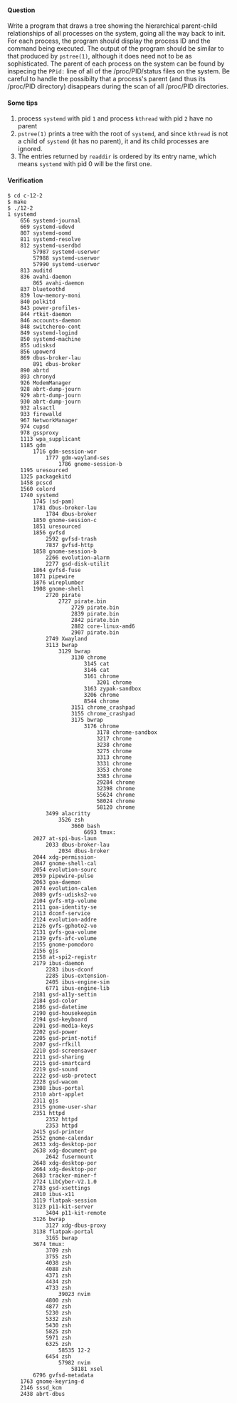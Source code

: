 #### Question

Write a program that draws a tree showing the hierarchical parent-child relationships
of all processes on the system, going all the way back to init. For each process, the 
program should display the process ID and the command being executed. The output of 
the program should be similar to that produced by `pstree(1)`, although it does need 
not to be as sophisticated. The parent of each process on the system can be found 
by inspecing the `PPid:` line of all of the /proc/PID/status files on the system. 
Be careful to handle the possibilty that a process's parent (and thus its /proc/PID
directory) disappears during the scan of all /proc/PID directories.

#### Some tips
1. process `systemd` with pid `1` and process `kthread` with pid `2` have no parent
2. `pstree(1)` prints a tree with the root of `systemd`, and since `kthread` is not
   a child of `systemd` (it has no parent), it and its child processes are ignored.
3. The entries returned by `readdir` is ordered by its entry name, which means `systemd`
   with pid 0 will be the first one.

#### Verification

```shell
$ cd c-12-2
$ make
$ ./12-2
1 systemd
	656 systemd-journal
	669 systemd-udevd
	807 systemd-oomd
	811 systemd-resolve
	812 systemd-userdbd
		57987 systemd-userwor
		57988 systemd-userwor
		57990 systemd-userwor
	813 auditd
	836 avahi-daemon
		865 avahi-daemon
	837 bluetoothd
	839 low-memory-moni
	840 polkitd
	843 power-profiles-
	844 rtkit-daemon
	846 accounts-daemon
	848 switcheroo-cont
	849 systemd-logind
	850 systemd-machine
	855 udisksd
	856 upowerd
	869 dbus-broker-lau
		891 dbus-broker
	890 abrtd
	893 chronyd
	926 ModemManager
	928 abrt-dump-journ
	929 abrt-dump-journ
	930 abrt-dump-journ
	932 alsactl
	933 firewalld
	967 NetworkManager
	974 cupsd
	978 gssproxy
	1113 wpa_supplicant
	1185 gdm
		1716 gdm-session-wor
			1777 gdm-wayland-ses
				1786 gnome-session-b
	1195 uresourced
	1325 packagekitd
	1458 pcscd
	1560 colord
	1740 systemd
		1745 (sd-pam)
		1781 dbus-broker-lau
			1784 dbus-broker
		1850 gnome-session-c
		1851 uresourced
		1856 gvfsd
			2592 gvfsd-trash
			7837 gvfsd-http
		1858 gnome-session-b
			2266 evolution-alarm
			2277 gsd-disk-utilit
		1864 gvfsd-fuse
		1871 pipewire
		1876 wireplumber
		1908 gnome-shell
			2720 pirate
				2727 pirate.bin
					2729 pirate.bin
					2839 pirate.bin
					2842 pirate.bin
					2882 core-linux-amd6
					2907 pirate.bin
			2749 Xwayland
			3113 bwrap
				3129 bwrap
					3130 chrome
						3145 cat
						3146 cat
						3161 chrome
							3201 chrome
						3163 zypak-sandbox
						3206 chrome
						8544 chrome
					3151 chrome_crashpad
					3155 chrome_crashpad
					3175 bwrap
						3176 chrome
							3178 chrome-sandbox
							3217 chrome
							3238 chrome
							3275 chrome
							3313 chrome
							3331 chrome
							3353 chrome
							3383 chrome
							29284 chrome
							32398 chrome
							55624 chrome
							58024 chrome
							58120 chrome
			3499 alacritty
				3526 zsh
					3660 bash
						6693 tmux:
		2027 at-spi-bus-laun
			2033 dbus-broker-lau
				2034 dbus-broker
		2044 xdg-permission-
		2047 gnome-shell-cal
		2054 evolution-sourc
		2059 pipewire-pulse
		2063 goa-daemon
		2074 evolution-calen
		2089 gvfs-udisks2-vo
		2104 gvfs-mtp-volume
		2111 goa-identity-se
		2113 dconf-service
		2124 evolution-addre
		2126 gvfs-gphoto2-vo
		2131 gvfs-goa-volume
		2139 gvfs-afc-volume
		2155 gnome-pomodoro
		2156 gjs
		2158 at-spi2-registr
		2179 ibus-daemon
			2283 ibus-dconf
			2285 ibus-extension-
			2405 ibus-engine-sim
			6771 ibus-engine-lib
		2181 gsd-a11y-settin
		2184 gsd-color
		2186 gsd-datetime
		2190 gsd-housekeepin
		2194 gsd-keyboard
		2201 gsd-media-keys
		2202 gsd-power
		2205 gsd-print-notif
		2207 gsd-rfkill
		2210 gsd-screensaver
		2211 gsd-sharing
		2215 gsd-smartcard
		2219 gsd-sound
		2222 gsd-usb-protect
		2228 gsd-wacom
		2308 ibus-portal
		2310 abrt-applet
		2311 gjs
		2315 gnome-user-shar
		2351 httpd
			2352 httpd
			2353 httpd
		2415 gsd-printer
		2552 gnome-calendar
		2633 xdg-desktop-por
		2638 xdg-document-po
			2642 fusermount
		2648 xdg-desktop-por
		2664 xdg-desktop-por
		2683 tracker-miner-f
		2724 LibCyber-V2.1.0
		2783 gsd-xsettings
		2810 ibus-x11
		3119 flatpak-session
		3123 p11-kit-server
			3404 p11-kit-remote
		3126 bwrap
			3127 xdg-dbus-proxy
		3138 flatpak-portal
			3165 bwrap
		3674 tmux:
			3709 zsh
			3755 zsh
			4038 zsh
			4088 zsh
			4371 zsh
			4434 zsh
			4733 zsh
				39023 nvim
			4800 zsh
			4877 zsh
			5230 zsh
			5332 zsh
			5430 zsh
			5825 zsh
			5971 zsh
			6325 zsh
				58535 12-2
			6454 zsh
				57982 nvim
					58181 xsel
		6796 gvfsd-metadata
	1763 gnome-keyring-d
	2146 sssd_kcm
	2438 abrt-dbus
```
